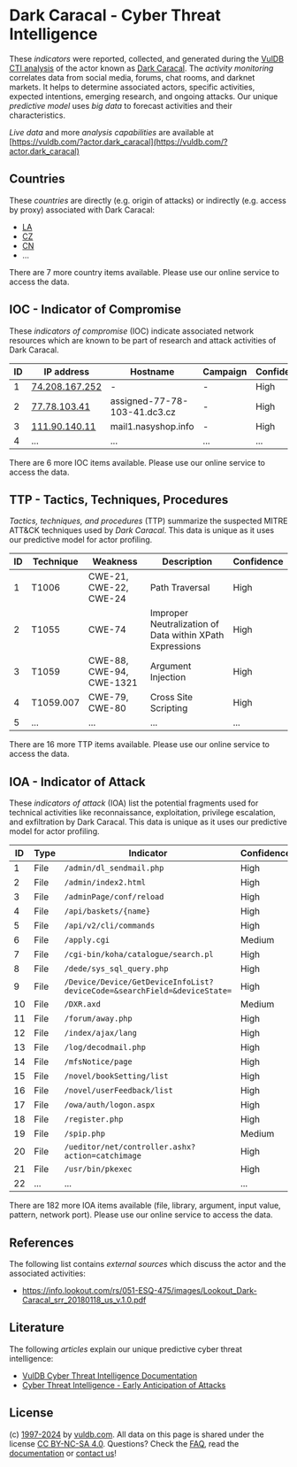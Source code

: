 # Dark Caracal - Cyber Threat Intelligence

These _indicators_ were reported, collected, and generated during the [VulDB CTI analysis](https://vuldb.com/?kb.cti) of the actor known as [Dark Caracal](https://vuldb.com/?actor.dark_caracal). The _activity monitoring_ correlates data from social media, forums, chat rooms, and darknet markets. It helps to determine associated actors, specific activities, expected intentions, emerging research, and ongoing attacks. Our unique _predictive model_ uses _big data_ to forecast activities and their characteristics.

_Live data_ and more _analysis capabilities_ are available at [https://vuldb.com/?actor.dark_caracal](https://vuldb.com/?actor.dark_caracal)

## Countries

These _countries_ are directly (e.g. origin of attacks) or indirectly (e.g. access by proxy) associated with Dark Caracal:

* [LA](https://vuldb.com/?country.la)
* [CZ](https://vuldb.com/?country.cz)
* [CN](https://vuldb.com/?country.cn)
* ...

There are 7 more country items available. Please use our online service to access the data.

## IOC - Indicator of Compromise

These _indicators of compromise_ (IOC) indicate associated network resources which are known to be part of research and attack activities of Dark Caracal.

ID | IP address | Hostname | Campaign | Confidence
-- | ---------- | -------- | -------- | ----------
1 | [74.208.167.252](https://vuldb.com/?ip.74.208.167.252) | - | - | High
2 | [77.78.103.41](https://vuldb.com/?ip.77.78.103.41) | assigned-77-78-103-41.dc3.cz | - | High
3 | [111.90.140.11](https://vuldb.com/?ip.111.90.140.11) | mail1.nasyshop.info | - | High
4 | ... | ... | ... | ...

There are 6 more IOC items available. Please use our online service to access the data.

## TTP - Tactics, Techniques, Procedures

_Tactics, techniques, and procedures_ (TTP) summarize the suspected MITRE ATT&CK techniques used by _Dark Caracal_. This data is unique as it uses our predictive model for actor profiling.

ID | Technique | Weakness | Description | Confidence
-- | --------- | -------- | ----------- | ----------
1 | T1006 | CWE-21, CWE-22, CWE-24 | Path Traversal | High
2 | T1055 | CWE-74 | Improper Neutralization of Data within XPath Expressions | High
3 | T1059 | CWE-88, CWE-94, CWE-1321 | Argument Injection | High
4 | T1059.007 | CWE-79, CWE-80 | Cross Site Scripting | High
5 | ... | ... | ... | ...

There are 16 more TTP items available. Please use our online service to access the data.

## IOA - Indicator of Attack

These _indicators of attack_ (IOA) list the potential fragments used for technical activities like reconnaissance, exploitation, privilege escalation, and exfiltration by Dark Caracal. This data is unique as it uses our predictive model for actor profiling.

ID | Type | Indicator | Confidence
-- | ---- | --------- | ----------
1 | File | `/admin/dl_sendmail.php` | High
2 | File | `/admin/index2.html` | High
3 | File | `/adminPage/conf/reload` | High
4 | File | `/api/baskets/{name}` | High
5 | File | `/api/v2/cli/commands` | High
6 | File | `/apply.cgi` | Medium
7 | File | `/cgi-bin/koha/catalogue/search.pl` | High
8 | File | `/dede/sys_sql_query.php` | High
9 | File | `/Device/Device/GetDeviceInfoList?deviceCode=&searchField=&deviceState=` | High
10 | File | `/DXR.axd` | Medium
11 | File | `/forum/away.php` | High
12 | File | `/index/ajax/lang` | High
13 | File | `/log/decodmail.php` | High
14 | File | `/mfsNotice/page` | High
15 | File | `/novel/bookSetting/list` | High
16 | File | `/novel/userFeedback/list` | High
17 | File | `/owa/auth/logon.aspx` | High
18 | File | `/register.php` | High
19 | File | `/spip.php` | Medium
20 | File | `/ueditor/net/controller.ashx?action=catchimage` | High
21 | File | `/usr/bin/pkexec` | High
22 | ... | ... | ...

There are 182 more IOA items available (file, library, argument, input value, pattern, network port). Please use our online service to access the data.

## References

The following list contains _external sources_ which discuss the actor and the associated activities:

* https://info.lookout.com/rs/051-ESQ-475/images/Lookout_Dark-Caracal_srr_20180118_us_v.1.0.pdf

## Literature

The following _articles_ explain our unique predictive cyber threat intelligence:

* [VulDB Cyber Threat Intelligence Documentation](https://vuldb.com/?kb.cti)
* [Cyber Threat Intelligence - Early Anticipation of Attacks](https://www.scip.ch/en/?labs.20201022)

## License

(c) [1997-2024](https://vuldb.com/?kb.changelog) by [vuldb.com](https://vuldb.com/?kb.about). All data on this page is shared under the license [CC BY-NC-SA 4.0](https://creativecommons.org/licenses/by-nc-sa/4.0/). Questions? Check the [FAQ](https://vuldb.com/?kb.faq), read the [documentation](https://vuldb.com/?kb) or [contact us](https://vuldb.com/?contact)!
